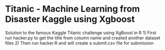 # Titanic - Machine Learning from Disaster Kaggle using Xgboost
Solution to the famous Kaggle Titanic challenge using XgBoost in R
    1) First run hacker.py to get the title from column name and created another dataset files
    2) Then run hacker.R and will create a submit.csv file for submission
